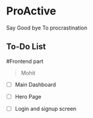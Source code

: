# ProActive
Say Good bye To procrastination

## To-Do List

#Frontend part
> Mohit

* [ ]  Main Dashboard
* [ ]  Hero Page
* [ ]  Login and signup screen



